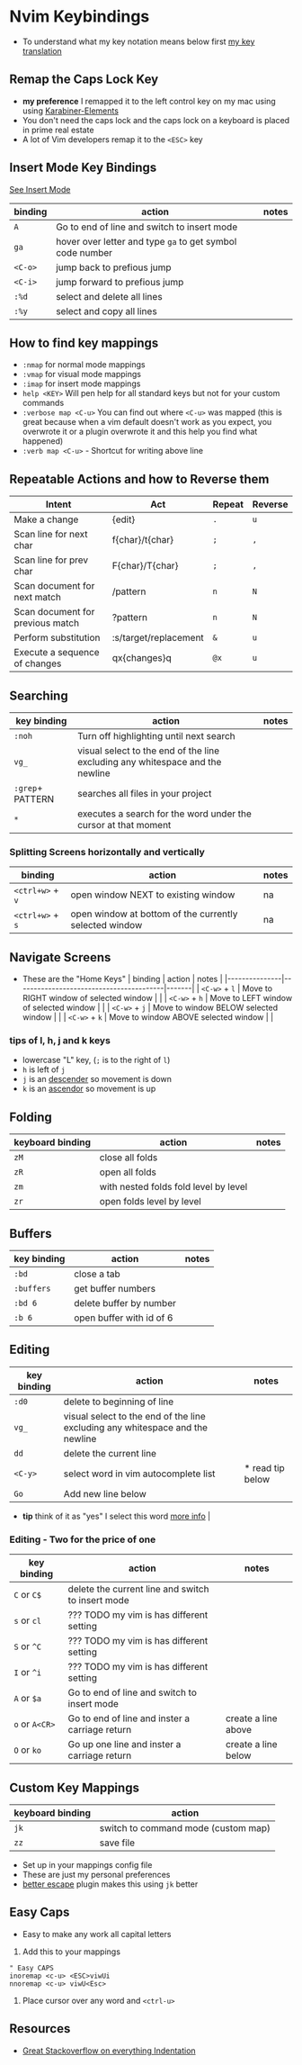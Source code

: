 # Nvim Keybindings
* To understand what my key notation means below first [my key translation](./my-key-translation.md)

## Remap the Caps Lock Key
* **my preference** I remapped it to the left control key on my mac using using <a href="https://karabiner-elements.pqrs.org/" target="_blank">Karabiner-Elements</a>
* You don't need the caps lock and the caps lock on a keyboard is placed in prime real estate
* A lot of Vim developers remap it to the `<ESC>` key

## Insert Mode Key Bindings
[See Insert Mode](./modes/insert.md)

| binding | action                                                    | notes |
|---------|-----------------------------------------------------------|-------|
| `A`     | Go to end of line and switch to insert mode               |       |
| `ga`    | hover over letter and type `ga` to get symbol code number |       |
| `<C-o>` | jump back to prefious jump                                |       |
| `<C-i>` | jump forward to prefious jump                             |       |
| `:%d`   | select and delete all lines                               |       |
| `:%y`   | select and copy all lines                                 |       |


## How to find key mappings
* `:nmap` for normal mode mappings
* `:vmap` for visual mode mappings
* `:imap` for insert mode mappings
* `help <KEY>` Will pen help for all standard keys but not for your custom commands
* `:verbose map <C-u>` You can find out where `<C-u>` was mapped (this is great because when a vim default doesn't work as you expect, you overwrote it or a plugin overwrote it and this help you find what happened)
* `:verb map <C-u>` - Shortcut for writing above line

## Repeatable Actions and how to Reverse them 
| Intent                           | Act                   | Repeat | Reverse |
|----------------------------------|-----------------------|--------|---------|
| Make a change                    | {edit}                | `.`    | `u`     |
| Scan line for next char          | f{char}/t{char}       | `;`    | `,`     |
| Scan line for prev char          | F{char}/T{char}       | `;`    | `,`     |
| Scan document for next match     | /pattern<CR>          | `n`    | `N`     |
| Scan document for previous match | ?pattern<CR>          | `n`    | `N`     |
| Perform substitution             | :s/target/replacement | `&`    | `u`     |
| Execute a sequence of changes    | qx{changes}q          | `@x`   | `u`     |

## Searching
| key binding      | action                                                                        | notes |
|------------------|-------------------------------------------------------------------------------|-------|
| `:noh`           | Turn off highlighting until next search                                       |       |
| `vg_`            | visual select to the end of the line excluding any whitespace and the newline |       |
| `:grep`+ PATTERN | searches all files in your project                                            |       |
| `*`              | executes a search for the word under the cursor at that moment                |       |

### Splitting Screens horizontally and vertically
| binding          | action                                                 | notes |
|------------------|--------------------------------------------------------|-------|
| `<ctrl+w>` + `v` | open window NEXT to existing window                    | na    |
| `<ctrl+w>` + `s` | open window at bottom of the currently selected window | na    |

## Navigate Screens
* These are the "Home Keys"
| binding       | action                                  | notes |
|---------------|-----------------------------------------|-------|
| `<C-w>` + `l` | Move to RIGHT window of selected window |       |
| `<C-w>` + `h` | Move to LEFT window of selected window  |       |
| `<C-w>` + `j` | Move to window BELOW selected window    |       |
| `<C-w>` + `k` | Move to window ABOVE selected window    |       |

### tips of l, h, j and k keys
* lowercase "L" key, (`;` is to the right of `l`)
* `h` is left of `j`
* `j` is an [descender](https://en.wikipedia.org/wiki/Descender) so movement is down
* `k` is an [ascendor](https://en.wikipedia.org/wiki/Ascender_(typography)) so movement is up

## Folding
| keyboard binding | action                                | notes |
|------------------|---------------------------------------|-------|
| `zM`             | close all folds                       |       |
| `zR`             | open all folds                        |       |
| `zm`             | with nested folds fold level by level |       |
| `zr`             | open folds level by level             |       |

## Buffers
| key binding | action                   | notes |
|-------------|--------------------------|-------|
| `:bd`       | close a tab              |       |
| `:buffers`  | get buffer numbers       |       |
| `:bd 6`     | delete buffer by number  |       |
| `:b 6`      | open buffer with id of 6 |       |

## Editing
| key binding | action                                                                        | notes            |
|-------------|-------------------------------------------------------------------------------|------------------|
| `:d0`       | delete to beginning of line                                                   |                  |
| `vg_`       | visual select to the end of the line excluding any whitespace and the newline |                  |
| `dd`        | delete the current line                                                       |                  |
| `<C-y>`     | select word in vim autocomplete list                                          | * read tip below |
| `Go`        | Add new line below                                                            |                  |

* **tip** think of it as "yes" I select this word <a href="https://unix.stackexchange.com/questions/162528/select-an-item-in-vim-autocomplete-list-without-inserting-line-break" target="_blank">more info</a> |

### Editing - Two for the price of one
| key binding    | action                                            | notes               |
|----------------|---------------------------------------------------|---------------------|
| `C` or `C$`    | delete the current line and switch to insert mode |                     |
| `s` or `cl`    | ??? TODO my vim is has different setting          |                     |
| `S` or `^C`    | ??? TODO my vim is has different setting          |                     |
| `I` or `^i`    | ??? TODO my vim is has different setting          |                     |
| `A` or `$a`    | Go to end of line and switch to insert mode       |                     |
| `o` or `A<CR>` | Go to end of line and inster a carriage return    | create a line above |
| `O` or `ko`    | Go up one line and inster a carriage return       | create a line below |

## Custom Key Mappings
| keyboard binding | action                              |
|------------------|-------------------------------------|
| `jk`             | switch to command mode (custom map) |
| `zz`             | save file                           |

* Set up in your mappings config file
* These are just my personal preferences
* [better escape](../nvim/plugins/better-escape.md) plugin makes this using `jk` better

## Easy Caps
* Easy to make any work all capital letters

1. Add this to your mappings

```
" Easy CAPS
inoremap <c-u> <ESC>viwUi
nnoremap <c-u> viwU<Esc>
```

1. Place cursor over any word and `<ctrl-u>`

## Resources
* <a href="https://stackoverflow.com/questions/235839/indent-multiple-lines-quickly-in-vi/235841" target="_blank">Great Stackoverflow on everything Indentation</a>
